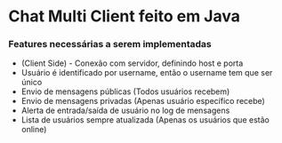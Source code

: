 # Chat Multi Client feito em Java

### Features necessárias a serem implementadas
* (Client Side) - Conexão com servidor, definindo host e porta
* Usuário é identificado por username, então o username tem que ser único
* Envio de mensagens públicas (Todos usuários recebem)
* Envio de mensagens privadas (Apenas usuário específico recebe)
* Alerta de entrada/saída de usuário no log de mensagens
* Lista de usuários sempre atualizada (Apenas os usuários que estão online)
